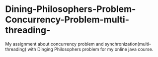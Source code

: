# Dining-Philosophers-Problem-Concurrency-Problem-multi-threading-
My assignment about concurrency problem and synchronization(multi-threading) with Dinging Philosophers problem for my online java course.
